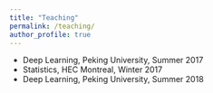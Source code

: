 ```yaml
---
title: "Teaching"
permalink: /teaching/
author_profile: true
---
```


* Deep Learning, Peking University, Summer 2017
* Statistics, HEC Montreal, Winter 2017
* Deep Learning, Peking University, Summer 2018
